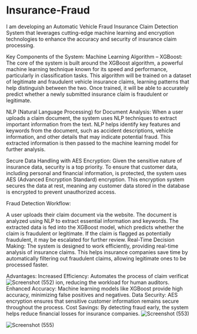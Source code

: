 # Insurance-Fraud
I am developing an Automatic Vehicle Fraud Insurance Claim Detection System that leverages cutting-edge machine learning and encryption technologies to enhance the accuracy and security of insurance claim processing.

Key Components of the System:
Machine Learning Algorithm – XGBoost: The core of the system is built around the XGBoost algorithm, a powerful machine learning technique known for its speed and performance, particularly in classification tasks. This algorithm will be trained on a dataset of legitimate and fraudulent vehicle insurance claims, learning patterns that help distinguish between the two. Once trained, it will be able to accurately predict whether a newly submitted insurance claim is fraudulent or legitimate.

NLP (Natural Language Processing) for Document Analysis: When a user uploads a claim document, the system uses NLP techniques to extract important information from the text. NLP helps identify key features and keywords from the document, such as accident descriptions, vehicle information, and other details that may indicate potential fraud. This extracted information is then passed to the machine learning model for further analysis.

Secure Data Handling with AES Encryption: Given the sensitive nature of insurance data, security is a top priority. To ensure that customer data, including personal and financial information, is protected, the system uses AES (Advanced Encryption Standard) encryption. This encryption system secures the data at rest, meaning any customer data stored in the database is encrypted to prevent unauthorized access.

Fraud Detection Workflow:

A user uploads their claim document via the website.
The document is analyzed using NLP to extract essential information and keywords.
The extracted data is fed into the XGBoost model, which predicts whether the claim is fraudulent or legitimate.
If the claim is flagged as potentially fraudulent, it may be escalated for further review.
Real-Time Decision Making: The system is designed to work efficiently, providing real-time analysis of insurance claims. This helps insurance companies save time by automatically filtering out fraudulent claims, allowing legitimate ones to be processed faster.

Advantages:
Increased Efficiency: Automates the process of claim verificat![Screenshot (552)](https://github.com/user-attachments/assets/7098f3d6-b169-46c4-ab64-aeb0496b752a)
ion, reducing the workload for human auditors.
Enhanced Accuracy: Machine learning models like XGBoost provide high accuracy, minimizing false positives and negatives.
Data Security: AES encryption ensures that sensitive customer information remains secure throughout the process.
Cost Savings: By detecting fraud early, the system helps reduce financial losses for insurance companies.
![Screenshot (553)](https://github.com/user-attachments/assets/2c25c83c-2a7a-4acc-b018-765516019627)

![Screenshot (555)](https://github.com/user-attachments/assets/eae75c4c-1c48-4c27-be3f-82f02a65cae4)
